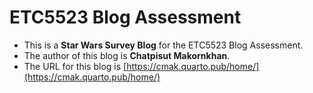 
# ETC5523 Blog Assessment

* This is a **Star Wars Survey Blog** for the ETC5523 Blog Assessment. 
* The author of this blog is **Chatpisut Makornkhan**.
* The URL for this blog is [https://cmak.quarto.pub/home/](https://cmak.quarto.pub/home/)
